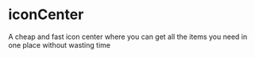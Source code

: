 # iconCenter
A cheap and fast icon center where you can get all the items you need in one place without wasting time

